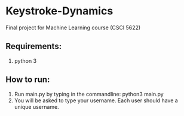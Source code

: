 # Keystroke-Dynamics

Final project for Machine Learning course (CSCI 5622)


## Requirements:
1. python 3

## How to run:
1. Run main.py by typing in the commandline: python3 main.py
2. You will be asked to type your username. Each user should have a unique username.
